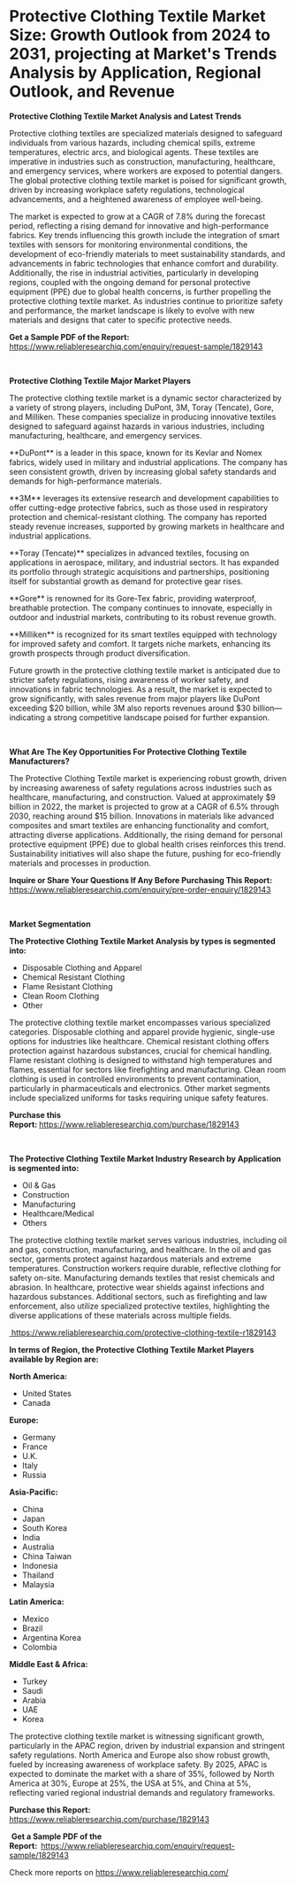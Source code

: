 <p><h1>Protective Clothing Textile Market Size: Growth Outlook from 2024 to 2031, projecting at Market's Trends Analysis by Application, Regional Outlook, and Revenue</h1></p><p><strong>Protective Clothing Textile Market Analysis and Latest Trends</strong></p>
<p><p>Protective clothing textiles are specialized materials designed to safeguard individuals from various hazards, including chemical spills, extreme temperatures, electric arcs, and biological agents. These textiles are imperative in industries such as construction, manufacturing, healthcare, and emergency services, where workers are exposed to potential dangers. The global protective clothing textile market is poised for significant growth, driven by increasing workplace safety regulations, technological advancements, and a heightened awareness of employee well-being.</p><p>The market is expected to grow at a CAGR of 7.8% during the forecast period, reflecting a rising demand for innovative and high-performance fabrics. Key trends influencing this growth include the integration of smart textiles with sensors for monitoring environmental conditions, the development of eco-friendly materials to meet sustainability standards, and advancements in fabric technologies that enhance comfort and durability. Additionally, the rise in industrial activities, particularly in developing regions, coupled with the ongoing demand for personal protective equipment (PPE) due to global health concerns, is further propelling the protective clothing textile market. As industries continue to prioritize safety and performance, the market landscape is likely to evolve with new materials and designs that cater to specific protective needs.</p></p>
<p><strong>Get a Sample PDF of the Report:&nbsp;</strong> <a href="https://www.reliableresearchiq.com/enquiry/request-sample/1829143?utm_campaign=1896&utm_medium=2&utm_source=Github&utm_content=ia&utm_term=30122024&utm_id=protective-clothing-textile">https://www.reliableresearchiq.com/enquiry/request-sample/1829143</a></p>
<p>&nbsp;</p>
<p><strong>Protective Clothing Textile Major Market Players</strong></p>
<p><p>The protective clothing textile market is a dynamic sector characterized by a variety of strong players, including DuPont, 3M, Toray (Tencate), Gore, and Milliken. These companies specialize in producing innovative textiles designed to safeguard against hazards in various industries, including manufacturing, healthcare, and emergency services.</p><p>**DuPont** is a leader in this space, known for its Kevlar and Nomex fabrics, widely used in military and industrial applications. The company has seen consistent growth, driven by increasing global safety standards and demands for high-performance materials.</p><p>**3M** leverages its extensive research and development capabilities to offer cutting-edge protective fabrics, such as those used in respiratory protection and chemical-resistant clothing. The company has reported steady revenue increases, supported by growing markets in healthcare and industrial applications.</p><p>**Toray (Tencate)** specializes in advanced textiles, focusing on applications in aerospace, military, and industrial sectors. It has expanded its portfolio through strategic acquisitions and partnerships, positioning itself for substantial growth as demand for protective gear rises.</p><p>**Gore** is renowned for its Gore-Tex fabric, providing waterproof, breathable protection. The company continues to innovate, especially in outdoor and industrial markets, contributing to its robust revenue growth.</p><p>**Milliken** is recognized for its smart textiles equipped with technology for improved safety and comfort. It targets niche markets, enhancing its growth prospects through product diversification.</p><p>Future growth in the protective clothing textile market is anticipated due to stricter safety regulations, rising awareness of worker safety, and innovations in fabric technologies. As a result, the market is expected to grow significantly, with sales revenue from major players like DuPont exceeding $20 billion, while 3M also reports revenues around $30 billion—indicating a strong competitive landscape poised for further expansion.</p></p>
<p>&nbsp;</p>
<p><strong>What Are The Key Opportunities For Protective Clothing Textile Manufacturers?</strong></p>
<p><p>The Protective Clothing Textile market is experiencing robust growth, driven by increasing awareness of safety regulations across industries such as healthcare, manufacturing, and construction. Valued at approximately $9 billion in 2022, the market is projected to grow at a CAGR of 6.5% through 2030, reaching around $15 billion. Innovations in materials like advanced composites and smart textiles are enhancing functionality and comfort, attracting diverse applications. Additionally, the rising demand for personal protective equipment (PPE) due to global health crises reinforces this trend. Sustainability initiatives will also shape the future, pushing for eco-friendly materials and processes in production.</p></p>
<p><strong>Inquire or Share Your Questions If Any Before Purchasing This Report:</strong> <a href="https://www.reliableresearchiq.com/enquiry/pre-order-enquiry/1829143?utm_campaign=1896&utm_medium=2&utm_source=Github&utm_content=ia&utm_term=30122024&utm_id=protective-clothing-textile">https://www.reliableresearchiq.com/enquiry/pre-order-enquiry/1829143</a></p>
<p>&nbsp;</p>
<p><strong>Market Segmentation</strong></p>
<p><strong>The Protective Clothing Textile Market Analysis by types is segmented into:</strong></p>
<p><ul><li>Disposable Clothing and Apparel</li><li>Chemical Resistant Clothing</li><li>Flame Resistant Clothing</li><li>Clean Room Clothing</li><li>Other</li></ul></p>
<p><p>The protective clothing textile market encompasses various specialized categories. Disposable clothing and apparel provide hygienic, single-use options for industries like healthcare. Chemical resistant clothing offers protection against hazardous substances, crucial for chemical handling. Flame resistant clothing is designed to withstand high temperatures and flames, essential for sectors like firefighting and manufacturing. Clean room clothing is used in controlled environments to prevent contamination, particularly in pharmaceuticals and electronics. Other market segments include specialized uniforms for tasks requiring unique safety features.</p></p>
<p><strong>Purchase this Report:&nbsp;</strong><a href="https://www.reliableresearchiq.com/purchase/1829143?utm_campaign=1896&utm_medium=2&utm_source=Github&utm_content=ia&utm_term=30122024&utm_id=protective-clothing-textile">https://www.reliableresearchiq.com/purchase/1829143</a></p>
<p>&nbsp;</p>
<p><strong>The Protective Clothing Textile Market Industry Research by Application is segmented into:</strong></p>
<p><ul><li>Oil & Gas</li><li>Construction</li><li>Manufacturing</li><li>Healthcare/Medical</li><li>Others</li></ul></p>
<p><p>The protective clothing textile market serves various industries, including oil and gas, construction, manufacturing, and healthcare. In the oil and gas sector, garments protect against hazardous materials and extreme temperatures. Construction workers require durable, reflective clothing for safety on-site. Manufacturing demands textiles that resist chemicals and abrasion. In healthcare, protective wear shields against infections and hazardous substances. Additional sectors, such as firefighting and law enforcement, also utilize specialized protective textiles, highlighting the diverse applications of these materials across multiple fields.</p></p>
<p><a href="https://www.reliableresearchiq.com/protective-clothing-textile-r1829143?utm_campaign=1896&utm_medium=2&utm_source=Github&utm_content=ia&utm_term=30122024&utm_id=protective-clothing-textile">&nbsp;https://www.reliableresearchiq.com/protective-clothing-textile-r1829143</a></p>
<p><strong>In terms of Region, the Protective Clothing Textile Market Players available by Region are:</strong></p>
<p>
    <p> <strong> North America: </strong>
        <ul>
            <li>United States</li>
            <li>Canada</li>
        </ul>
        </p> 
    <p> <strong> Europe: </strong>
        <ul>
            <li>Germany</li>
            <li>France</li>
            <li>U.K.</li>
            <li>Italy</li>
            <li>Russia</li>
        </ul>
        </p> 
    <p> <strong> Asia-Pacific: </strong>
        <ul>
            <li>China</li>
            <li>Japan</li>
            <li>South Korea</li>
            <li>India</li>
            <li>Australia</li>
            <li>China Taiwan</li>
            <li>Indonesia</li>
            <li>Thailand</li>
            <li>Malaysia</li>
        </ul>
        </p> 
    <p> <strong> Latin America: </strong>
        <ul>
            <li>Mexico</li>
            <li>Brazil</li>
            <li>Argentina Korea</li>
            <li>Colombia</li>
        </ul>
        </p> 
    <p> <strong> Middle East & Africa: </strong>
        <ul>
            <li>Turkey</li>
            <li>Saudi</li>
            <li>Arabia</li>
            <li>UAE</li>
            <li>Korea</li>
        </ul>
    </p>
    </p>
<p><p>The protective clothing textile market is witnessing significant growth, particularly in the APAC region, driven by industrial expansion and stringent safety regulations. North America and Europe also show robust growth, fueled by increasing awareness of workplace safety. By 2025, APAC is expected to dominate the market with a share of 35%, followed by North America at 30%, Europe at 25%, the USA at 5%, and China at 5%, reflecting varied regional industrial demands and regulatory frameworks.</p></p>
<p><strong>Purchase this Report: </strong><a href="https://www.reliableresearchiq.com/purchase/1829143?utm_campaign=1896&utm_medium=2&utm_source=Github&utm_content=ia&utm_term=30122024&utm_id=protective-clothing-textile">https://www.reliableresearchiq.com/purchase/1829143</a></p>
<p>&nbsp;<strong>Get a Sample PDF of the Report:&nbsp;&nbsp;</strong><a href="https://www.reliableresearchiq.com/enquiry/request-sample/1829143?utm_campaign=1896&utm_medium=2&utm_source=Github&utm_content=ia&utm_term=30122024&utm_id=protective-clothing-textile">https://www.reliableresearchiq.com/enquiry/request-sample/1829143</a></p>
<p><strong></strong></p>
<p>Check more reports on <a href="https://www.reliableresearchiq.com/?utm_campaign=1896&utm_medium=2&utm_source=Github&utm_content=ia&utm_term=30122024&utm_id=protective-clothing-textile">https://www.reliableresearchiq.com/</a></p>